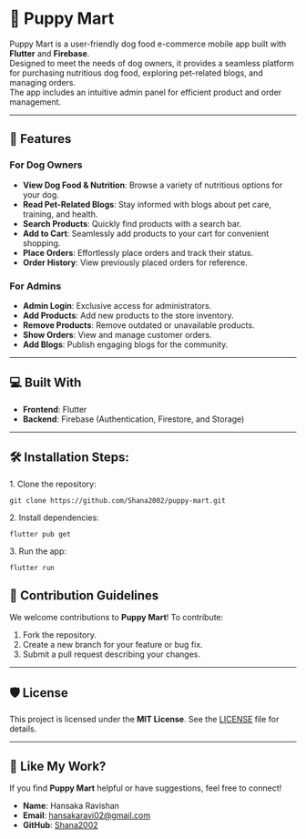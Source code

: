 # 🐾 Puppy Mart

Puppy Mart is a user-friendly dog food e-commerce mobile app built with **Flutter** and **Firebase**.  
Designed to meet the needs of dog owners, it provides a seamless platform for purchasing nutritious dog food, exploring pet-related blogs, and managing orders.  
The app includes an intuitive admin panel for efficient product and order management.

---

## 🧐 Features

### For Dog Owners
- **View Dog Food & Nutrition**: Browse a variety of nutritious options for your dog.  
- **Read Pet-Related Blogs**: Stay informed with blogs about pet care, training, and health.  
- **Search Products**: Quickly find products with a search bar.  
- **Add to Cart**: Seamlessly add products to your cart for convenient shopping.  
- **Place Orders**: Effortlessly place orders and track their status.  
- **Order History**: View previously placed orders for reference.  

### For Admins
- **Admin Login**: Exclusive access for administrators.  
- **Add Products**: Add new products to the store inventory.  
- **Remove Products**: Remove outdated or unavailable products.  
- **Show Orders**: View and manage customer orders.  
- **Add Blogs**: Publish engaging blogs for the community.

---

## 💻 Built With

- **Frontend**: Flutter  
- **Backend**: Firebase (Authentication, Firestore, and Storage)

---

<h2>🛠️ Installation Steps:</h2>

<p>1. Clone the repository:</p>

```
git clone https://github.com/Shana2002/puppy-mart.git
```

<p>2. Install dependencies:</p>

```
flutter pub get
```

<p>3. Run the app:</p>

```
flutter run
```

## 🍰 Contribution Guidelines

We welcome contributions to **Puppy Mart**! To contribute:  
1. Fork the repository.  
2. Create a new branch for your feature or bug fix.  
3. Submit a pull request describing your changes.  

---

## 🛡️ License

This project is licensed under the **MIT License**. See the [LICENSE](LICENSE) file for details.

---

## 💖 Like My Work?

If you find **Puppy Mart** helpful or have suggestions, feel free to connect!  

- **Name**: Hansaka Ravishan  
- **Email**: hansakaravi02@gmail.com 
- **GitHub**: [Shana2002](https://github.com/shana2002)

